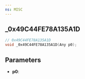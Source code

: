 ```yaml
---
ns: MISC
---
```

## _0x49C44FE78A135A1D

```c
// 0x49C44FE78A135A1D
void _0x49C44FE78A135A1D(Any p0);
```

## Parameters
* **p0**:
